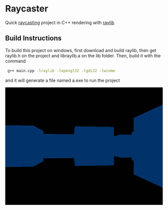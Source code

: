 # Raycaster
Quick <a href="https://en.wikipedia.org/wiki/Ray_casting">raycasting</a> project in C++ rendering with <a href="https://www.raylib.com/">raylib</a>

## Build Instructions

To build this project on windows, first download and build raylib, then get raylib.h on the project and libraylib.a on the lib folder. Then, build it with the command

```bash
 g++ main.cpp -lraylib -lopengl32 -lgdi32 -lwinmm
```

and it will generate a file named a.exe to run the project

![demo](raycasting.gif "demo")
